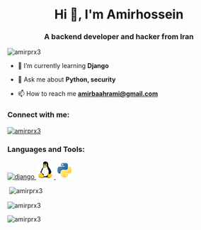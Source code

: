<h1 align="center">Hi 👋, I'm Amirhossein</h1>
<h3 align="center">A backend developer and hacker from Iran</h3>

<p align="left"> <img src="https://komarev.com/ghpvc/?username=amirprx3&label=Profile%20views&color=0e75b6&style=flat" alt="amirprx3" /> </p>

- 🌱 I’m currently learning **Django**

- 💬 Ask me about **Python, security**

- 📫 How to reach me **amirbaahrami@gmail.com**

<h3 align="left">Connect with me:</h3>
<p align="left">
<a href="https://instagram.com/amirprx3" target="blank"><img align="center" src="https://raw.githubusercontent.com/rahuldkjain/github-profile-readme-generator/master/src/images/icons/Social/instagram.svg" alt="amirprx3" height="30" width="40" /></a>
</p>

<h3 align="left">Languages and Tools:</h3>
<p align="left"> <a href="https://www.djangoproject.com/" target="_blank" rel="noreferrer"> <img src="https://cdn.worldvectorlogo.com/logos/django.svg" alt="django" width="40" height="40"/> </a> <a href="https://www.linux.org/" target="_blank" rel="noreferrer"> <img src="https://raw.githubusercontent.com/devicons/devicon/master/icons/linux/linux-original.svg" alt="linux" width="40" height="40"/> </a> <a href="https://www.python.org" target="_blank" rel="noreferrer"> <img src="https://raw.githubusercontent.com/devicons/devicon/master/icons/python/python-original.svg" alt="python" width="40" height="40"/> </a> </p>


<p>&nbsp;<img align="center" src="https://github-readme-stats.vercel.app/api?username=amirprx3&show_icons=true&locale=en" alt="amirprx3" /></p>

<p><img align="center" src="https://github-readme-streak-stats.herokuapp.com/?user=amirprx3&" alt="amirprx3" /></p>

<p><img align="left" src="https://github-readme-stats.vercel.app/api/top-langs?username=amirprx3&show_icons=true&locale=en&layout=compact" alt="amirprx3" /></p>
